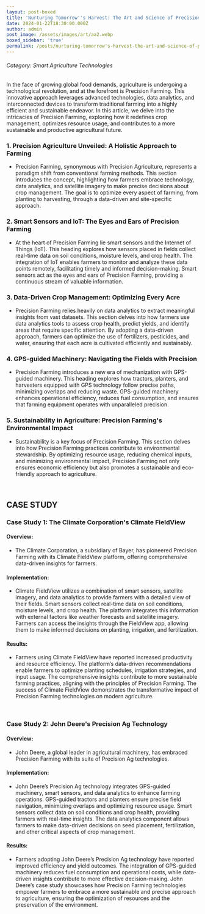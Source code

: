 ```yaml
---
layout: post-boxed
title: 'Nurturing Tomorrow''s Harvest: The Art and Science of Precision Farming'
date: 2024-01-22T18:30:00.000Z
author: admin
post_image: /assets/images/art/aa2.webp
boxed_sidebar: 'true'
permalink: /posts/nurturing-tomorrow's-harvest-the-art-and-science-of-precision-farming
---
```


###### Category: Smart Agriculture Technologies

In the face of growing global food demands, agriculture is undergoing a technological revolution, and at the forefront is Precision Farming. This innovative approach leverages advanced technologies, data analytics, and interconnected devices to transform traditional farming into a highly efficient and sustainable endeavor. In this article, we delve into the intricacies of Precision Farming, exploring how it redefines crop management, optimizes resource usage, and contributes to a more sustainable and productive agricultural future.

### 1. Precision Agriculture Unveiled: A Holistic Approach to Farming

* Precision Farming, synonymous with Precision Agriculture, represents a paradigm shift from conventional farming methods. This section introduces the concept, highlighting how farmers embrace technology, data analytics, and satellite imagery to make precise decisions about crop management. The goal is to optimize every aspect of farming, from planting to harvesting, through a data-driven and site-specific approach.

### 2. Smart Sensors and IoT: The Eyes and Ears of Precision Farming

* At the heart of Precision Farming lie smart sensors and the Internet of Things (IoT). This heading explores how sensors placed in fields collect real-time data on soil conditions, moisture levels, and crop health. The integration of IoT enables farmers to monitor and analyze these data points remotely, facilitating timely and informed decision-making. Smart sensors act as the eyes and ears of Precision Farming, providing a continuous stream of valuable information.

### 3. Data-Driven Crop Management: Optimizing Every Acre

* Precision Farming relies heavily on data analytics to extract meaningful insights from vast datasets. This section delves into how farmers use data analytics tools to assess crop health, predict yields, and identify areas that require specific attention. By adopting a data-driven approach, farmers can optimize the use of fertilizers, pesticides, and water, ensuring that each acre is cultivated efficiently and sustainably.

### 4. GPS-guided Machinery: Navigating the Fields with Precision

* Precision Farming introduces a new era of mechanization with GPS-guided machinery. This heading explores how tractors, planters, and harvesters equipped with GPS technology follow precise paths, minimizing overlaps and reducing waste. GPS-guided machinery enhances operational efficiency, reduces fuel consumption, and ensures that farming equipment operates with unparalleled precision.

### 5. Sustainability in Agriculture: Precision Farming's Environmental Impact

* Sustainability is a key focus of Precision Farming. This section delves into how Precision Farming practices contribute to environmental stewardship. By optimizing resource usage, reducing chemical inputs, and minimizing environmental impact, Precision Farming not only ensures economic efficiency but also promotes a sustainable and eco-friendly approach to agriculture.

<br>

## CASE STUDY

### Case Study 1: The Climate Corporation's Climate FieldView

#### Overview:

* The Climate Corporation, a subsidiary of Bayer, has pioneered Precision Farming with its Climate FieldView platform, offering comprehensive data-driven insights for farmers.

#### Implementation:

* Climate FieldView utilizes a combination of smart sensors, satellite imagery, and data analytics to provide farmers with a detailed view of their fields. Smart sensors collect real-time data on soil conditions, moisture levels, and crop health. The platform integrates this information with external factors like weather forecasts and satellite imagery. Farmers can access the insights through the FieldView app, allowing them to make informed decisions on planting, irrigation, and fertilization.

#### Results:

* Farmers using Climate FieldView have reported increased productivity and resource efficiency. The platform’s data-driven recommendations enable farmers to optimize planting schedules, irrigation strategies, and input usage. The comprehensive insights contribute to more sustainable farming practices, aligning with the principles of Precision Farming. The success of Climate FieldView demonstrates the transformative impact of Precision Farming technologies on modern agriculture.

<br>

### Case Study 2: John Deere's Precision Ag Technology

#### Overview:

* John Deere, a global leader in agricultural machinery, has embraced Precision Farming with its suite of Precision Ag technologies.

#### Implementation:

* John Deere’s Precision Ag technology integrates GPS-guided machinery, smart sensors, and data analytics to enhance farming operations. GPS-guided tractors and planters ensure precise field navigation, minimizing overlaps and optimizing resource usage. Smart sensors collect data on soil conditions and crop health, providing farmers with real-time insights. The data analytics component allows farmers to make data-driven decisions on seed placement, fertilization, and other critical aspects of crop management.

#### Results:

* Farmers adopting John Deere’s Precision Ag technology have reported improved efficiency and yield outcomes. The integration of GPS-guided machinery reduces fuel consumption and operational costs, while data-driven insights contribute to more effective decision-making. John Deere’s case study showcases how Precision Farming technologies empower farmers to embrace a more sustainable and precise approach to agriculture, ensuring the optimization of resources and the preservation of the environment.
